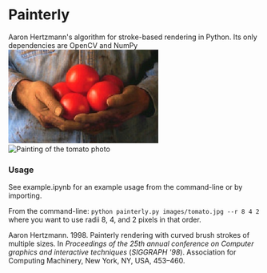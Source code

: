 # Painterly
Aaron Hertzmann's algorithm for stroke-based rendering in Python. Its only dependencies are OpenCV and NumPy
![Original photo of tomatoes](images/tomato.jpg)
![Painting of the tomato photo](images/tomato_renderered.jpg)

### Usage
See example.ipynb for an example usage from the command-line or by importing.

From the command-line:
`python painterly.py images/tomato.jpg --r 8 4 2`
where you want to use radii 8, 4, and 2 pixels in that order.

Aaron Hertzmann. 1998. Painterly rendering with curved brush strokes of multiple sizes. In _Proceedings of the 25th annual conference on Computer graphics and interactive techniques_ (_SIGGRAPH '98_). Association for Computing Machinery, New York, NY, USA, 453–460. 